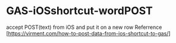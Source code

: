 # GAS-iOSshortcut-wordPOST
accept POST(text) from iOS and put it on  a new row 
Referrence [https://virment.com/how-to-post-data-from-ios-shortcut-to-gas/]
